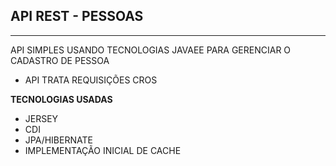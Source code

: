 
## API REST - PESSOAS
---

API SIMPLES USANDO TECNOLOGIAS JAVAEE PARA GERENCIAR O CADASTRO DE PESSOA

- API TRATA REQUISIÇÕES CROS

**TECNOLOGIAS USADAS**

- JERSEY
- CDI
- JPA/HIBERNATE
- IMPLEMENTAÇÃO INICIAL DE CACHE
